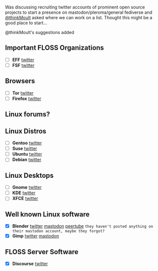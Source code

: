Was discussing recruiting twitter accounts of prominent open source projects to start a presence on mastodon/pleroma/general fediverse and [@thinkMoult](https://mastodon.social/@thinkMoult/100264994794994146) asked where we can work on a list. Thought this might be a good place to start...

@thinkMoult's suggestions added 




## Important FLOSS Organizations 
* [ ] **EFF** [twitter](https://twitter.com/eff)
* [ ] **FSF** [twitter](https://twitter.com/fsf)

## Browsers
* [ ] **Tor** [twitter](https://twitter.com/torproject)
* [ ] **Firefox** [twitter](https://twitter.com/firefox)

## Linux forums?

## Linux Distros
* [ ] **Gentoo** [twitter](https://twitter.com/gentoo)
* [ ] **Suse** [twitter](https://twitter.com/SUSE)
* [ ] **Ubuntu** [twitter](https://twitter.com/ubuntu)
* [ ] **Debian** [twitter](https://twitter.com/debian)

## Linux Desktops
* [ ] **Gnome** [twitter](https://twitter.com/gnome)
* [ ] **KDE** [twitter](https://twitter.com/kdecommunity)
* [ ] **XFCE** [twitter](https://twitter.com/xfceofficial)

## Well known Linux software
* [x] **Blender** [twitter](https://twitter.com/blender_org) [mastodon](https://mastodon.social/@Blender) [peertube](https://video.blender.org/) `they haven't posted anything on their mastodon account, maybe they forgot?` 
* [x] **Gimp** [twitter](https://twitter.com/GIMP_Official) [mastodon](https://mastodon.at/@GIMP)

## FLOSS Server Software
* [x] **Discourse** [twitter](https://twitter.com/discourse)